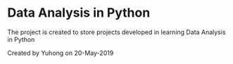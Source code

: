 # Data Analysis in Python

The project is created to store projects developed in learning Data Analysis in Python


Created by Yuhong on 20-May-2019
